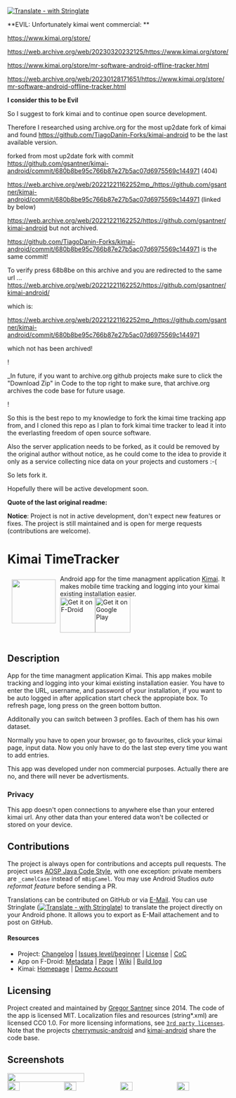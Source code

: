 [![Translate - with Stringlate](https://img.shields.io/badge/stringlate-translate-green.svg)](https://lonamiwebs.github.io/stringlate/translate?git=https%3A%2F%2Fgithub.com%2Fopenfnord%2Fkimai-android.git&name=Kimai%20TT&web=https%3A%2F%2Fgithub.com%2Fopenfnord%2Fkimai-android)

**EVIL: Unfortunately kimai went commercial: **

https://www.kimai.org/store/


https://web.archive.org/web/20230320232125/https://www.kimai.org/store/


https://www.kimai.org/store/mr-software-android-offline-tracker.html


https://web.archive.org/web/20230128171651/https://www.kimai.org/store/mr-software-android-offline-tracker.html

**I consider this to be Evil**

So I suggest to fork kimai and to continue open source development.

Therefore I researched using archive.org for the most up2date fork of kimai and found 
https://github.com/TiagoDanin-Forks/kimai-android
to be the last available version. 


forked from most up2date fork with commit https://github.com/gsantner/kimai-android/commit/680b8be95c766b87e27b5ac07d6975569c144971 (404)


https://web.archive.org/web/20221221162252mp_/https://github.com/gsantner/kimai-android/commit/680b8be95c766b87e27b5ac07d6975569c144971 (linked by below) 


https://web.archive.org/web/20221221162252/https://github.com/gsantner/kimai-android but not archived.


https://github.com/TiagoDanin-Forks/kimai-android/commit/680b8be95c766b87e27b5ac07d6975569c144971
is the same commit!


To verify press 68b8be on this archive and you are redirected to the same url ... 
https://web.archive.org/web/20221221162252/https://github.com/gsantner/kimai-android/


which is:

https://web.archive.org/web/20221221162252mp_/https://github.com/gsantner/kimai-android/commit/680b8be95c766b87e27b5ac07d6975569c144971

which not has been archived!



!

_In future, if you want to archive.org github projects make sure to click the "Download Zip" in Code to the top right to make sure, 
that archive.org archives the code base for future usage.

!



So this is the best repo to my knowledge to fork the kimai time tracking app from, and I cloned this repo as I plan to fork kimai time tracker 
to lead it into the everlasting freedom of open source software.


Also the server application needs to be forked, as it could be removed by the original author without notice, as he could come to the idea to provide it only as a service collecting nice data on your projects and customers :-( 


So lets fork it.


Hopefully there will be active development soon.


**Quote of the last original readme:**


**Notice**: Project is not in active development, don't expect new features or fixes. The project is still maintained and is open for merge requests (contributions are welcome).

# Kimai TimeTracker
<img src="/wawl/ic_launcher-web.png" align="left" width="100" hspace="10" vspace="10">
Android app for the time managment application <a href="http://www.kimai.org/">Kimai</a>.
It makes mobile time tracking and logging into your kimai existing installation easier.</br>

<div style="display:flex;" >
<a href="https://f-droid.org/repository/browse/?fdid=de.live.gdev.timetracker">
    <img src="https://f-droid.org/badge/get-it-on.png" alt="Get it on F-Droid" height="80">
</a>
<a href="https://play.google.com/store/apps/details?id=de.live.gdev.timetracker">
    <img alt="Get it on Google Play" height="80" src="https://play.google.com/intl/en_us/badges/images/generic/en_badge_web_generic.png" />
</a>
</div></br>


## Description
App for the time managment application Kimai.
This app makes mobile tracking and logging into your kimai existing installation easier.
You have to enter the URL, username, and password of your installation, if you want to be auto logged in after application start check the appropiate box.
To refresh page, long press on the green bottom button.

Additonally you can switch between 3 profiles. Each of them has his own dataset.

Normally you have to open your browser, go to favourites, click your kimai page, input data. Now you only have to do the last step every time you want to add entries.

This app was developed under non commercial purposes.
Actually there are no, and there will never be advertisments.

### Privacy
This app doesn't open connections to anywhere else than your entered kimai url.
Any other data than your entered data won't be collected or stored on your device.

## Contributions
The project is always open for contributions and accepts pull requests.
The project uses [AOSP Java Code Style](https://source.android.com/source/code-style#follow-field-naming-conventions), with one exception: private members are `_camelCase` instead of `mBigCamel`. You may use Android Studios _auto reformat feature_ before sending a PR.

Translations can be contributed on GitHub or via [E-Mail](http://gsantner.net/#contact). You can use Stringlate ([![Translate - with Stringlate](https://img.shields.io/badge/stringlate-translate-green.svg)](https://lonamiwebs.github.io/stringlate/translate?git=https%3A%2F%2Fgithub.com%2Fgsantner%2Fkimai-android.git&name=Kimai%20TT&web=https%3A%2F%2Fgithub.com%2Fgsantner%2Fkimai-android)) to translate the project directly on your Android phone. It allows you to export as E-Mail attachement and to post on GitHub.


#### Resources
* Project: [Changelog](/CHANGELOG.md) | [Issues level/beginner](https://github.com/gsantner/kimai-android/issues?q=is%3Aissue+is%3Aopen+label%3Alevel%2Fbeginner) | [License](/LICENSE.txt) | [CoC](/CODE_OF_CONDUCT.md)
* App on F-Droid: [Metadata](https://gitlab.com/fdroid/fdroiddata/blob/master/metadata/de.live.gdev.timetracker.txt) | [Page](https://f-droid.org/packages/de.live.gdev.timetracker/) | [Wiki](https://f-droid.org/wiki/page/de.live.gdev.timetracker) | [Build log](https://f-droid.org/wiki/page/de.live.gdev.timetracker/lastbuild)
* Kimai: [Homepage](http://www.kimai.org/) | [Demo Account](https://demo.kimai.org/status.php)

## Licensing
Project created and maintained by <a href="http://gsantner.net">Gregor Santner</a> since 2014.
The code of the app is licensed MIT. Localization files and resources (string\*.xml) are licensed CC0 1.0.
For more licensing informations, see [`3rd party licenses`](/app/src/main/res/raw/licenses_3rd_party.md).
Note that the projects [cherrymusic-android](https://github.com/gsantner/cherrymusic-android) and [kimai-android](https://github.com/gsantner/kimai-android) share the code base.


## Screenshots
<div style="display:flex;" >
	<img src="https://raw.githubusercontent.com/gsantner/kimai-android/master/metadata/en-US/phoneScreenshots/01.png" width="59%" >
</div>
<div style="display:flex;" >
	<img src="https://raw.githubusercontent.com/gsantner/kimai-android/master/metadata/en-US/phoneScreenshots/03.png" width="24%" >
	<img src="https://raw.githubusercontent.com/gsantner/kimai-android/master/metadata/en-US/phoneScreenshots/04.png" width="24%" style="margin-left:10px;" >
	<img src="https://raw.githubusercontent.com/gsantner/kimai-android/master/metadata/en-US/phoneScreenshots/05.png" width="24%" style="margin-left:10px;" >
	<img src="https://raw.githubusercontent.com/gsantner/kimai-android/master/metadata/en-US/phoneScreenshots/02.png" width="24%" style="margin-left:10px;" >
</div>
